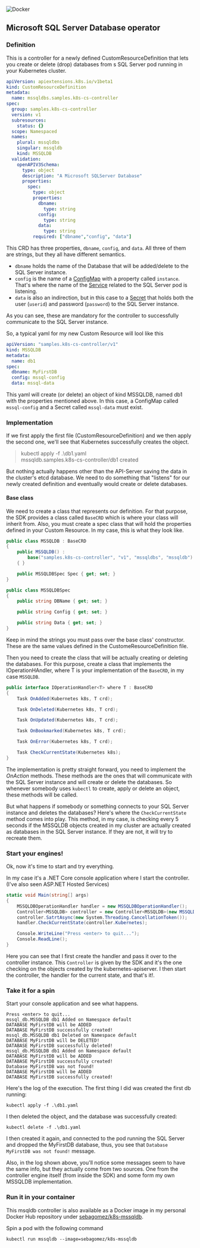 ![Docker](https://github.com/sebagomez/k8s-cs-controller/workflows/Docker/badge.svg)
## Microsoft SQL Server Database operator

### Definition

This is a controller for a newly defined CustomResourceDefinition that lets you create or delete (drop) databases from s SQL Server pod running in your Kubernetes cluster.

```yaml
apiVersion: apiextensions.k8s.io/v1beta1
kind: CustomResourceDefinition
metadata:
  name: mssqldbs.samples.k8s-cs-controller
spec:
  group: samples.k8s-cs-controller
  version: v1
  subresources:
    status: {}
  scope: Namespaced
  names:
    plural: mssqldbs
    singular: mssqldb
    kind: MSSQLDB
  validation:
    openAPIV3Schema:
      type: object
      description: "A Microsoft SQLServer Database"
      properties:
        spec:
          type: object
          properties:
            dbname:
              type: string
            config:
              type: string
            data:
              type: string
          required: ["dbname","config", "data"]
```

This CRD has three properties, `dbname`, `config`, and `data`. All three of them are strings, but they all have different semantics.  

- `dbname` holds the name of the Database that will be added/delete to the SQL Server instance.
- `config` is the name of a [ConfigMap](https://kubernetes.io/docs/concepts/configuration/configmap/) with a property called `instance`. That's where the name of the [Service](https://kubernetes.io/docs/concepts/services-networking/service/) related to the SQL Server pod is listening.
- `data` is also an indirection, but in this case to a [Secret](https://kubernetes.io/docs/concepts/configuration/secret/) that holds both the user (`userid`) and password (`password`) to the SQL Server instance.

As you can see, these are mandatory for the controller to successfully communicate to the SQL Server instance.

So, a typical yaml for my new Custom Resource will lool like this

```yaml
apiVersion: "samples.k8s-cs-controller/v1"
kind: MSSQLDB
metadata:
  name: db1
spec:
  dbname: MyFirstDB
  config: mssql-config
  data: mssql-data 
```

This yaml will create (or delete) an object of kind MSSQLDB, named db1 with the properties mentioned above. In this case, a ConfigMap called `mssql-config` and a Secret called `mssql-data` must exist.

### Implementation

If we first apply the first file (CustomResourceDefinition) and we then apply the second one, we'll see that Kubernetes successfully creates the object.

> kubectl apply -f .\db1.yaml  
> mssqldb.samples.k8s-cs-controller/db1 created

But nothing actually happens other than the API-Server saving the data in the cluster's etcd database. We need to do something that "listens" for our newly created definition and eventually would create or delete databases.

#### Base class

We need to create a class that represents our definition. For that purpose, the SDK provides a class called `BaseCRD` which is where your class will inherit from. Also, you must create a spec class that will hold the properties defined in your Custom Resource. In my case, this is what they look like.

```cs
public class MSSQLDB : BaseCRD
{
	public MSSQLDB() :
		base("samples.k8s-cs-controller", "v1", "mssqldbs", "mssqldb")
	{ }

	public MSSQLDBSpec Spec { get; set; }
}

public class MSSQLDBSpec
{
	public string DBName { get; set; }

	public string Config { get; set; }

	public string Data { get; set; }
}
```

Keep in mind the strings you must pass over the base class' constructor. These are the same values defined in the CustomeResourceDefinition file.

Then you need to create the class that will be actually creating or deleting the databases. For this purpose, create a class that implements the IOperationHAndler<T>, where T is your implementation of the `BaseCRD`,  in my case `MSSQLDB`.

```cs
public interface IOperationHandler<T> where T : BaseCRD
{
	Task OnAdded(Kubernetes k8s, T crd);

	Task OnDeleted(Kubernetes k8s, T crd);

	Task OnUpdated(Kubernetes k8s, T crd);

	Task OnBookmarked(Kubernetes k8s, T crd);

	Task OnError(Kubernetes k8s, T crd);

	Task CheckCurrentState(Kubernetes k8s);
}
```
The implementation is pretty straight forward, you need to implement the *OnAction* methods. These methods are the ones that will communicate with the SQL Server instance and will create or delete the databases. So whenever somebody uses `kubectl` to create, apply or delete an object, these methods will be called.

But what happens if somebody or something connects to your SQL Server instance and deletes the databases? Here's where the `CheckCurrentState` method comes into play. This method, in my case, is checking every 5 seconds if the MSSQLDB objects created in my cluster are actually created as databases in the SQL Server instance. If they are not, it will try to recreate them.

### Start your engines!

Ok, now it's time to start and try everything.

In my case it's a .NET Core console application where I start the controller. (I've also seen ASP.NET Hosted Services)

```cs
static void Main(string[] args)
{
	MSSQLDBOperationHandler handler = new MSSQLDBOperationHandler();
	Controller<MSSQLDB> controller = new Controller<MSSQLDB>(new MSSQLDB(), handler);
	controller.SatrtAsync(new System.Threading.CancellationToken());
	handler.CheckCurrentState(controller.Kubernetes);

	Console.WriteLine("Press <enter> to quit...");
	Console.ReadLine();
}
```
Here you can see that I first create the handler and pass it over to the controller instance. This `Controller` is given by the SDK and it's the one checking on the objects created by the kubernetes-apiserver. I then start the controller, the handler for the current state, and that's it!.

### Take it for a spin

Start your console application and see what happens.

```
Press <enter> to quit...
mssql_db.MSSQLDB db1 Added on Namespace default
DATABASE MyFirstDB will be ADDED
DATABASE MyFirstDB successfully created!
mssql_db.MSSQLDB db1 Deleted on Namespace default
DATABASE MyFirstDB will be DELETED!
DATABASE MyFirstDB successfully deleted!
mssql_db.MSSQLDB db1 Added on Namespace default
DATABASE MyFirstDB will be ADDED
DATABASE MyFirstDB successfully created!
Database MyFirstDB was not found!
DATABASE MyFirstDB will be ADDED
DATABASE MyFirstDB successfully created!
```

Here's the log of the execution. The first thing I did was created the first db running:

`kubectl apply -f .\db1.yaml`

I then deleted the object, and the database was successfully created:

`kubectl delete -f .\db1.yaml`

I then created it again, and connected to the pod running the SQL Server and dropped the MyFirstDB database, thus, you see that `Database MyFirstDB was not found!` message.

Also, in the log shown above, you'll notice some messages seem to have the same info, but they actually come from two sources. One from the controller engine itself (from inside the SDK) and some form my own MSSQLDB implementation.

### Run it in your container

This msqldb controller is also available as a Docker image in my personal Docker Hub repository under [sebagomez/k8s-mssqldb](https://hub.docker.com/repository/docker/sebagomez/k8s-mssqldb). 

Spin a pod with the following command

`kubectl run mssqldb --image=sebagomez/k8s-mssqldb`


